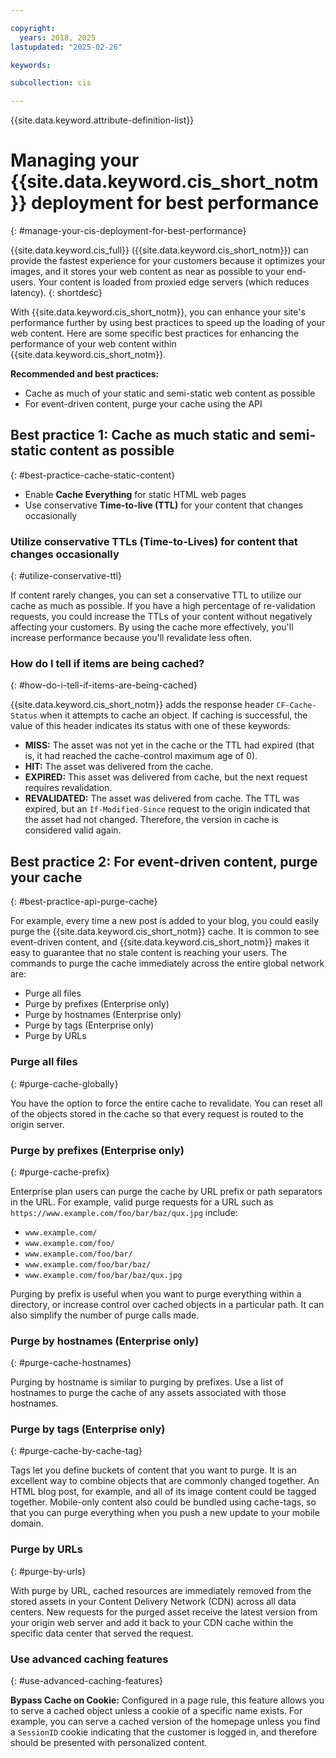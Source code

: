 ```yaml
---

copyright:
  years: 2018, 2025
lastupdated: "2025-02-26"

keywords:

subcollection: cis

---
```


{{site.data.keyword.attribute-definition-list}}

# Managing your {{site.data.keyword.cis_short_notm}} deployment for best performance
{: #manage-your-cis-deployment-for-best-performance}

{{site.data.keyword.cis_full}} ({{site.data.keyword.cis_short_notm}}) can provide the fastest experience for your customers because it optimizes your images, and it stores your web content as near as possible to your end-users. Your content is loaded from proxied edge servers (which reduces latency).
{: shortdesc}

With {{site.data.keyword.cis_short_notm}}, you can enhance your site's performance further by using best practices to speed up the loading of your web content. Here are some specific best practices for enhancing the performance of your web content within {{site.data.keyword.cis_short_notm}}.

**Recommended and best practices:**

* Cache as much of your static and semi-static web content as possible
* For event-driven content, purge your cache using the API

## Best practice 1: Cache as much static and semi-static content as possible
{: #best-practice-cache-static-content}

* Enable **Cache Everything** for static HTML web pages
* Use conservative **Time-to-live (TTL)** for your content that changes occasionally

### Utilize conservative TTLs (Time-to-Lives) for content that changes occasionally
{: #utilize-conservative-ttl}

If content rarely changes, you can set a conservative TTL to utilize our cache as much as possible. If you have a high percentage of re-validation requests, you could increase the TTLs of your content without negatively affecting your customers. By using the cache more effectively, you'll increase performance because you'll revalidate less often.

### How do I tell if items are being cached?
{: #how-do-i-tell-if-items-are-being-cached}

{{site.data.keyword.cis_short_notm}} adds the response header `CF-Cache-Status` when it attempts to cache an object. If caching is successful, the value of this header indicates its status with one of these keywords:

* **MISS:** The asset was not yet in the cache or the TTL had expired (that is, it had reached the cache-control maximum age of 0).
* **HIT:** The asset was delivered from the cache.
* **EXPIRED:** This asset was delivered from cache, but the next request requires revalidation.
* **REVALIDATED:** The asset was delivered from cache. The TTL was expired, but an `If-Modified-Since` request to the origin indicated that the asset had not changed. Therefore, the version in cache is considered valid again.

## Best practice 2: For event-driven content, purge your cache
{: #best-practice-api-purge-cache}

For example, every time a new post is added to your blog, you could easily purge the {{site.data.keyword.cis_short_notm}} cache. It is common to see event-driven content, and {{site.data.keyword.cis_short_notm}} makes it easy to guarantee that no stale content is reaching your users. The commands to purge the cache immediately across the entire global network are:

* Purge all files
* Purge by prefixes (Enterprise only)
* Purge by hostnames (Enterprise only)
* Purge by tags (Enterprise only)
* Purge by URLs

### Purge all files
{: #purge-cache-globally}

You have the option to force the entire cache to revalidate. You can reset all of the objects stored in the cache so that every request is routed to the origin server.

### Purge by prefixes (Enterprise only)
{: #purge-cache-prefix}

Enterprise plan users can purge the cache by URL prefix or path separators in the URL. For example, valid purge requests for a URL such as `https://www.example.com/foo/bar/baz/qux.jpg` include:

* `www.example.com/`
* `www.example.com/foo/`
* `www.example.com/foo/bar/`
* `www.example.com/foo/bar/baz/`
* `www.example.com/foo/bar/baz/qux.jpg`

Purging by prefix is useful when you want to purge everything within a directory, or increase control over cached objects in a particular path. It can also simplify the number of purge calls made.

### Purge by hostnames (Enterprise only)
{: #purge-cache-hostnames}

Purging by hostname is similar to purging by prefixes. Use a list of hostnames to purge the cache of any assets associated with those hostnames.

### Purge by tags (Enterprise only)
{: #purge-cache-by-cache-tag}

Tags let you define buckets of content that you want to purge. It is an excellent way to combine objects that are commonly changed together. An HTML blog post, for example, and all of its image content could be tagged together. Mobile-only content also could be bundled using cache-tags, so that you can purge everything when you push a new update to your mobile domain.

### Purge by URLs
{: #purge-by-urls}

With purge by URL, cached resources are immediately removed from the stored assets in your Content Delivery Network (CDN) across all data centers. New requests for the purged asset receive the latest version from your origin web server and add it back to your CDN cache within the specific data center that served the request.

### Use advanced caching features
{: #use-advanced-caching-features}

**Bypass Cache on Cookie:** Configured in a page rule, this feature allows you to serve a cached object unless a cookie of a specific name exists. For example, you can serve a cached version of the homepage unless you find a `SessionID` cookie indicating that the customer is logged in, and therefore should be presented with personalized content.
